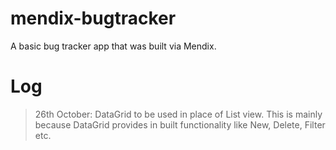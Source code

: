 # mendix-bugtracker
A basic bug tracker app that was built via Mendix.

# Log
> 26th October: DataGrid to be used in place of List view. This is mainly because DataGrid provides in built functionality like New, Delete, Filter etc.
